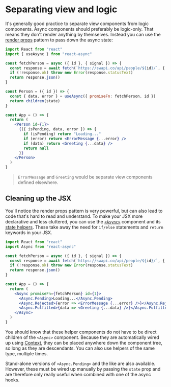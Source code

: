 # Separating view and logic

It's generally good practice to separate view components from logic components. Async components should preferably be
logic-only. That means they don't render anything by themselves. Instead you can use the [render props] pattern to pass
down the async state:

```jsx
import React from "react"
import { useAsync } from "react-async"

const fetchPerson = async ({ id }, { signal }) => {
  const response = await fetch(`https://swapi.co/api/people/${id}/`, { signal })
  if (!response.ok) throw new Error(response.statusText)
  return response.json()
}

const Person = ({ id }) => {
  const { data, error } = useAsync({ promiseFn: fetchPerson, id })
  return children(state)
}

const App = () => {
  return (
    <Person id={1}>
      {({ isPending, data, error }) => {
        if (isPending) return "Loading..."
        if (error) return <ErrorMessage {...error} />
        if (data) return <Greeting {...data} />
        return null
      }}
    </Person>
  )
}
```

> `ErrorMessage` and `Greeting` would be separate view components defined elsewhere.

[render props]: https://reactjs.org/docs/render-props.html

## Cleaning up the JSX

You'll notice the render props pattern is very powerful, but can also lead to code that's hard to read and understand.
To make your JSX more declarative and less cluttered, you can use the [`<Async>`](api/interfaces.md#async-component)
component and its [state helpers](api/helpers.md). These take away the need for `if/else` statements and `return`
keywords in your JSX.

```jsx
import React from "react"
import Async from "react-async"

const fetchPerson = async ({ id }, { signal }) => {
  const response = await fetch(`https://swapi.co/api/people/${id}/`, { signal })
  if (!response.ok) throw new Error(response.statusText)
  return response.json()
}

const App = () => {
  return (
    <Async promiseFn={fetchPerson} id={1}>
      <Async.Pending>Loading...</Async.Pending>
      <Async.Rejected>{error => <ErrorMessage {...error} />}</Async.Rejected>
      <Async.Fulfilled>{data => <Greeting {...data} />}</Async.Fulfilled>
    </Async>
  )
}
```

You should know that these helper components do not have to be direct children of the `<Async>` component. Because they
are automatically wired up using [Context], they can be placed anywhere down the component tree, so long as they are
descendants. You can also use helpers of the same type, multiple times.

Stand-alone versions of `<Async.Pending>` and the like are also available. However, these must be wired up manually by
passing the `state` prop and are therefore only really useful when combined with one of the async hooks.

[context]: https://reactjs.org/docs/context.html
